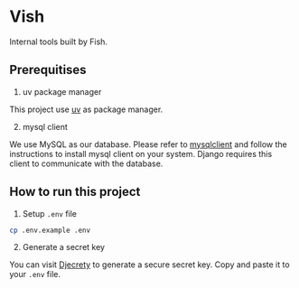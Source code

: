# Vish
Internal tools built by Fish.

## Prerequitises

1. uv package manager

This project use [uv](https://docs.astral.sh/uv/) as package manager.

2. mysql client

We use MySQL as our database. Please refer to [mysqlclient](https://pypi.org/project/mysqlclient/) and follow the instructions to install mysql client on your system. Django requires this client to communicate with the database.

## How to run this project

1. Setup `.env` file

```bash
cp .env.example .env
```

2. Generate a secret key

You can visit [Djecrety](https://djecrety.ir/) to generate a secure secret key. Copy and paste it to your `.env` file.
